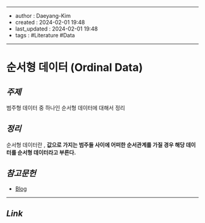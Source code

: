 
---
- author : Daeyang-Kim
- created : 2024-02-01 19:48
- last_updated : 2024-02-01 19:48
- tags : #Literature #Data
---

# 순서형 데이터 (Ordinal Data)

## *주제*

범주형 데이터 중 하나인 순서형 데이터에 대해서 정리

## *정리*

순서형 데이터란 , __값으로 가지는 범주들 사이에 어떠한 순서관계를 가질 경우 해당 데이터를 순서형 데이터라고 부른다.__

## *참고문헌*

- [Blog](https://lucete1504.tistory.com/12)

---

## *Link*
